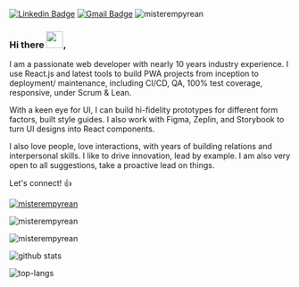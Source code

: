 [![Linkedin Badge](https://img.shields.io/badge/-carlbowen-blue?style=flat-square&logo=Linkedin&logoColor=white&link=https://www.linkedin.com/in/carl-bowen/)](https://www.linkedin.com/in/carl-bowen/)
[![Gmail Badge](https://img.shields.io/badge/-carl@pixelempyrean.com-c14438?style=flat-square&logo=Gmail&logoColor=white&link=mailto:carl@pixelempyrean.com)](mailto:carl@pixelempyrean.com)
<img src="https://komarev.com/ghpvc/?username=misterempyrean" alt="misterempyrean" />

### Hi there <img src="https://raw.githubusercontent.com/MartinHeinz/MartinHeinz/master/wave.gif" width="30px">,

I am a passionate web developer with nearly 10 years industry experience. I use React.js and latest tools to build PWA projects from inception to deployment/ maintenance, including CI/CD, QA, 100% test coverage, responsive, under Scrum & Lean.

With a keen eye for UI, I can build hi-fidelity prototypes for different form factors, built style guides. I also work with Figma, Zeplin, and Storybook to turn UI designs into React components.

I also love people, love interactions, with years of building relations and interpersonal skills. I like to drive innovation, lead by example. I am also very open to all suggestions, take a proactive lead on things.

Let's connect! 👍

<p align="left"> <a href="https://github.com/ryo-ma/github-profile-trophy"><img src="https://github-profile-trophy.vercel.app/?username=misterempyrean&theme=onedark&margin-w=15&margin-h=15" alt="misterempyrean" /></a> </p>
<p><img src="https://github-readme-stats.vercel.app/api?username=misterempyrean&count_private=true&show_icons=true&include_all_commits=true&theme=onedark&hide=issues,prs" alt="misterempyrean" /></p>
<p align="left"> <img src="https://komarev.com/ghpvc/?username=misterempyrean&label=Profile%20views&color=0e75b6&style=flat" alt="misterempyrean" /> </p>


![github stats](https://bad-apple-github-readme.vercel.app/api?show_bg=1&username=misterempyrean)

![top-langs](https://github-readme-stats.vercel.app/api/top-langs?username=misterempyrean)
